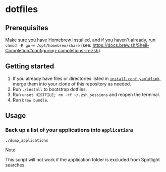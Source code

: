 # dotfiles

## Prerequisites

Make sure you have [Homebrew](https://brew.sh/) installed, and if you haven't already, run `chmod -R go-w /opt/homebrew/share` (see: https://docs.brew.sh/Shell-Completion#configuring-completions-in-zsh).

## Getting started

1. If you already have files or directories listed in [`install.conf.yaml#link`](./install.conf.yaml), merge them into your clone of this repository as needed.
2. Run `./install` to bootstrap dotfiles.
3. Run `unset HISTFILE; rm -rf ~/.zsh_sessions` and reopen the terminal.
4. Run `brew bundle`.

## Usage

### Back up a list of your applications into `applications`

```shell
./dump_applications
```

> [!NOTE]
> This script will not work if the application folder is excluded from Spotlight searches.
